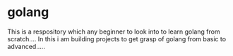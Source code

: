 # golang
This is a respository which any beginner to look into to learn golang from scratch....
In this i am building projects to get grasp of golang from basic to advanced.....